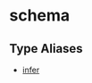 # schema

## Type Aliases

- [infer](/docs/api-reference/modelence/server/namespaces/schema/type-aliases/infer.md)
